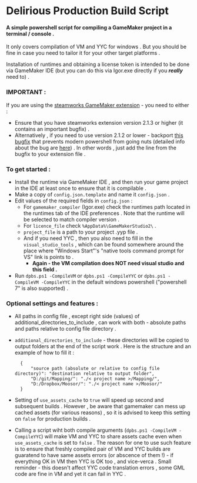 # Delirious Production Build Script

#### A simple powershell script for compiling a GameMaker project in a terminal / console .

It only covers compilation of VM and YYC for windows .
But you should be fine in case you need to tailor it for your other target platforms .

Installation of runtimes and obtaining a license token is intended to be done via GameMaker IDE (but you can do this via Igor.exe directly if you ***really*** need to) .

### IMPORTANT :
If you are using the [steamworks GameMaker extension](https://github.com/YoYoGames/GMEXT-Steamworks) - you need to either :
 - Ensure that you have steamworks extension version 2.1.3 or higher (it contains an important bugfix) .
 - Alternatively , if you need to use version 2.1.2 or lower - backport [this bugfix](https://github.com/YoYoGames/GMEXT-Steamworks/commit/962c208c794935c1dd262df2d2c5840a198b8272) that prevents modern powershell from going nuts (detailed info about the bug are [here](https://github.com/YoYoGames/GMEXT-Steamworks/issues/120)) . In other words , just add the line from the bugfix to your extension file .

### To get started :
- Install the runtime via GameMaker IDE , and then run your game project in the IDE at least once to ensure that it is compilable .
- Make a copy of `config.json.template` and name it `config.json` .
- Edit values of the required fields in `config.json` :
	- For `gamemaker_compiler` (Igor.exe) check the runtimes path located in the runtimes tab of the IDE preferences . Note that the runtime will be selected to match compiler version .
	- For `licence_file` check `%AppData%\GameMakerStudio2\` .
	- `project_file` is a path to your project .yyp file .
	- And if you need YYC , then you also need to fill in the `visual_studio_tools` , which can be found somewhere around the place where "Windows Start"'s "native tools command prompt for VS" link is points to .
		- **Again - the VM compilation does NOT need visual studio and this field .**
- Run `dpbs.ps1 -CompileVM` or `dpbs.ps1 -CompileYYC` or `dpbs.ps1 -CompileVM -CompileYYC` in the default windows powershell ("powershell 7" is also supported) .

### Optional settings and features :
- All paths in config file , except right side (values) of additional_directories_to_include , can work with both - absolute paths and paths relative to config file directory .
- `additional_directories_to_include` - these directories will be copied to output folders at the end of the script work . Here is the structure and an example of how to fill it :
	
		{
			"source path (absolute or relative to config file directory)": "destination relative to output folder",
			"D:/git/Mapping/": "./< project name >/Mapping/",
			"D:/Dropbox/Moosor/": "./< project name >/Moosor/"
		}
	
- Setting of `use_assets_cache` to `true` will speed up second and subsequent builds . However , be aware that gamemaker can mess up cached assets (for various reasons) , so it is advised to keep this setting on `false` for production builds .
- Calling a script wiht both compile arguments (`dpbs.ps1 -CompileVM -CompileYYC`) will make VM and YYC to share assets cache even when `use_assets_cache` is set to `false` . The reason for one to use such feature is to ensure that freshly compiled pair of VM and YYC builds are guaratend to have same assets errors (or abscence of them !) - if everything OK in VM then YYC is OK too , and vice-verca . Small reminder - this doesn't affect YYC code translation errors , some GML code are fine in VM and yet it can fail in YYC .
